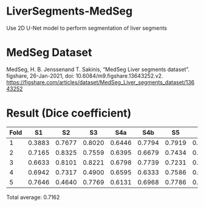 # LiverSegments-MedSeg
Use 2D U-Net model to perform segmentation of liver segments

# MedSeg Dataset
MedSeg, H. B. Jenssenand T. Sakinis, “MedSeg Liver segments dataset”. figshare, 26-Jan-2021, doi: 10.6084/m9.figshare.13643252.v2.
https://figshare.com/articles/dataset/MedSeg_Liver_segments_dataset/13643252

# Result (Dice coefficient)
|Fold|  S1  |  S2  |  S3  |  S4a |  S4b |  S5  |  S6  |  S7  |  S8  |
|----|:----:|:----:|:----:|:----:|:----:|:----:|:----:|:----:|:----:|
| 1  |0.3883|0.7677|0.8020|0.6446|0.7794|0.7919|0.7889|0.7706|0.7748|
| 2  |0.7165|0.8325|0.7559|0.6395|0.6679|0.7434|0.7181|0.7400|0.7032|
| 3  |0.6633|0.8101|0.8221|0.6798|0.7739|0.7231|0.7156|0.6066|0.6748|
| 4  |0.6942|0.7317|0.4900|0.6595|0.6333|0.7586|0.7337|0.7307|0.7652|
| 5  |0.7646|0.4640|0.7769|0.6131|0.6968|0.7786|0.8070|0.8635|0.7738|

Total average: 0.7162